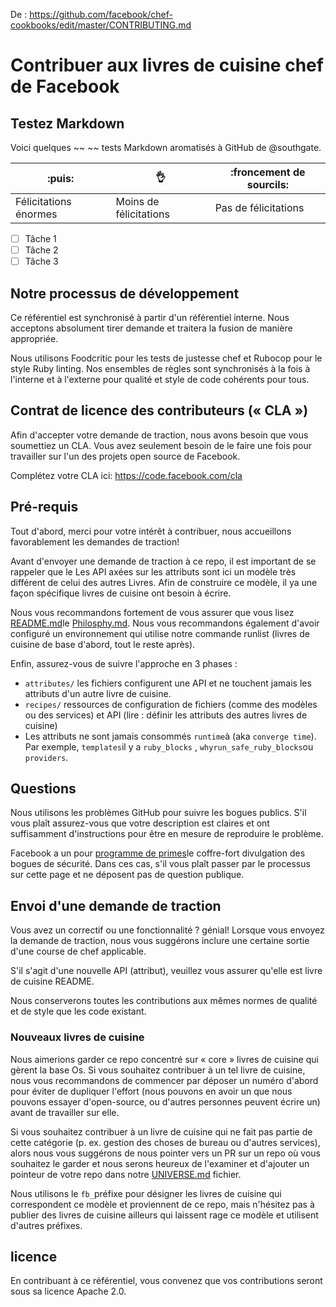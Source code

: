 De : https://github.com/facebook/chef-cookbooks/edit/master/CONTRIBUTING.md

# Contribuer aux livres de cuisine chef de Facebook

## Testez Markdown

Voici quelques  ~~ ~~ tests Markdown aromatisés à GitHub de @southgate.

:puis: | :ok_hand: | :froncement de sourcils: |
---------|----------|----------|
Félicitations énormes  | Moins de félicitations | Pas de félicitations

- [ ] Tâche 1
- [ ] Tâche 2
- [ ] Tâche 3

## Notre processus de développement
Ce référentiel est synchronisé à partir d'un référentiel interne. Nous acceptons absolument tirer
demande et traitera la fusion de manière appropriée.

Nous utilisons Foodcritic pour les tests de justesse chef et Rubocop pour le style Ruby
linting. Nos ensembles de règles sont synchronisés à la fois à l'interne et à l'externe pour
qualité et style de code cohérents pour tous.

## Contrat de licence des contributeurs (« CLA »)
Afin d'accepter votre demande de traction, nous avons besoin que vous soumettiez un CLA. Vous avez seulement besoin
de le faire une fois pour travailler sur l'un des projets open source de Facebook.

Complétez votre CLA ici: <https://code.facebook.com/cla>

## Pré-requis
Tout d'abord, merci pour votre intérêt à contribuer, nous accueillons favorablement les demandes de traction!

Avant d'envoyer une demande de traction à ce repo, il est important de se rappeler que le
Les API axées sur les attributs sont ici un modèle très différent de celui des autres
Livres. Afin de construire ce modèle, il ya une façon spécifique livres de cuisine ont besoin
à écrire.

Nous vous recommandons fortement de vous assurer que vous lisez [README.md](README.md)le
[Philosphy.md](https://github.com/facebook/chef-utils/blob/master/Philosophy.md).
Nous vous recommandons également d'avoir configuré un environnement qui utilise notre commande runlist
(livres de cuisine de base d'abord, tout le reste après).

Enfin, assurez-vous de suivre l'approche en 3 phases :

 * `attributes/` les fichiers configurent une API et ne touchent jamais les attributs d'un autre livre de cuisine.
 * `recipes/` ressources de configuration de fichiers (comme des modèles ou des services) et
   API (lire : définir les attributs des autres livres de cuisine)
 * Les attributs ne sont jamais consommés `runtime`à (aka  `converge time`).
   Par exemple,  `templates`il y a `ruby_blocks` ,  `whyrun_safe_ruby_blocks`ou
   `providers`.

## Questions
Nous utilisons les problèmes GitHub pour suivre les bogues publics. S'il vous plaît assurez-vous que votre description est
claires et ont suffisamment d'instructions pour être en mesure de reproduire le problème.

Facebook a un pour [programme de primes](https://www.facebook.com/whitehat/)le coffre-fort
divulgation des bogues de sécurité. Dans ces cas, s'il vous plaît passer par le processus
sur cette page et ne déposent pas de question publique.

## Envoi d'une demande de traction

Vous avez un correctif ou une fonctionnalité ? génial! Lorsque vous envoyez la demande de traction, nous vous suggérons
inclure une certaine sortie d'une course de chef applicable.

S'il s'agit d'une nouvelle API (attribut), veuillez vous assurer qu'elle est
livre de cuisine README.

Nous conserverons toutes les contributions aux mêmes normes de qualité et de style que les
code existant.


### Nouveaux livres de cuisine

Nous aimerions garder ce repo concentré sur « core » livres de cuisine qui gèrent la base
Os. Si vous souhaitez contribuer à un tel livre de cuisine, nous vous recommandons de commencer par
déposer un numéro d'abord pour éviter de dupliquer l'effort (nous pouvons en avoir un que nous pouvons
essayer d'open-source, ou d'autres personnes peuvent écrire un) avant de travailler sur elle.

Si vous souhaitez contribuer à un livre de cuisine qui ne fait pas partie de cette catégorie (p. ex.
gestion des choses de bureau ou d'autres services), alors nous vous suggérons de nous pointer vers un PR
sur un repo où vous souhaitez le garder et nous serons heureux de l'examiner et d'ajouter un
pointeur de votre repo dans notre 
[UNIVERSE.md](https://github.com/facebook/chef-cookbooks/blob/master/UNIVERSE.md)
fichier.

Nous utilisons le `fb_`préfixe pour désigner les livres de cuisine qui correspondent
ce modèle et proviennent de ce repo, mais n'hésitez pas à publier des livres de cuisine ailleurs
qui laissent rage ce modèle et utilisent d'autres préfixes.

## licence
En contribuant à ce référentiel, vous convenez que vos contributions seront
sous sa licence Apache 2.0.
